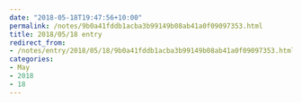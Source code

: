 ```yaml
---
date: "2018-05-18T19:47:56+10:00"
permalink: /notes/9b0a41fddb1acba3b99149b08ab41a0f09097353.html
title: 2018/05/18 entry
redirect_from:
- /notes/entry/2018/05/18/9b0a41fddb1acba3b99149b08ab41a0f09097353.html
categories:
- May
- 2018
- 18
---
```


